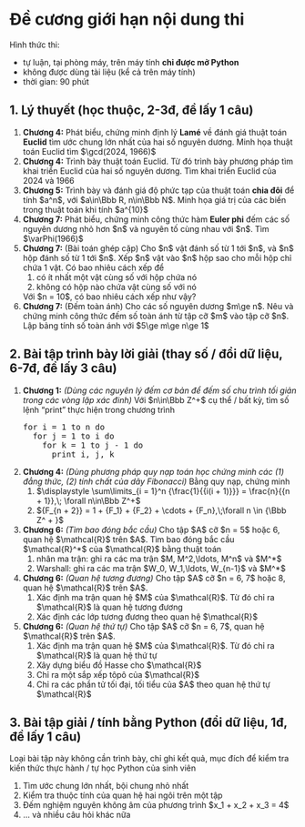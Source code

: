 # Đề cương giới hạn nội dung thi
Hình thức thi:
<ul>
  <li>tự luận, tại phòng máy, trên máy tính <b>chỉ được mở Python</b></li>
  <li>không được dùng tài liệu (kể cả trên máy tính)</li>
  <li>thời gian: 90 phút</li>
</ul>

## 1. Lý thuyết (học thuộc, 2-3đ, đề lấy 1 câu)
<ol>
  <li><b>Chương 4:</b> Phát biểu, chứng minh định lý <b>Lamé</b> về đánh giá thuật toán <b>Euclid</b> tìm ước chung lớn nhất của hai số nguyên dương. Minh họa thuật toán Euclid tìm $\gcd(2024, 1966)$</li>
  <li><b>Chương 4:</b> Trình bày thuật toán Euclid. Từ đó trình bày phương pháp tìm khai triển Euclid của hai số nguyên dương. Tìm khai triển Euclid của 2024 và 1966</li>
  <li><b>Chương 5:</b> Trình bày và đánh giá độ phức tạp của thuật toán <b>chia đôi</b> để tính $a^n$, với $a\in\Bbb R, n\in\Bbb N$. Minh họa giá trị của các biến trong thuật toán khi tính $a^{10}$</li>
  <li><b>Chương 7:</b> Phát biểu, chứng minh công thức hàm <b>Euler phi</b> đếm các số nguyên dương nhỏ hơn $n$ và nguyên tố cùng nhau với $n$. Tìm $\varPhi(1966)$</li>
  <li><b>Chương 7:</b> (Bài toán ghép cặp) Cho $n$ vật đánh số từ 1 tới $n$, và $n$ hộp đánh số từ 1 tới $n$. Xếp $n$ vật vào $n$ hộp sao cho mỗi hộp chỉ chứa 1 vật. Có bao nhiêu cách xếp để
    <ol>
      <li>có ít nhất một vật cùng số với hộp chứa nó</li>
      <li>không có hộp nào chứa vật cùng số với nó</li>
    </ol>
    Với $n = 10$, có bao nhiêu cách xếp như vậy?
  </li>
  <li><b>Chương 7:</b> (Đếm toàn ánh) Cho các số nguyên dương $m\ge n$. Nêu và chứng minh công thức đếm số toàn ánh từ tập cỡ $m$ vào tập cỡ $n$. Lập bảng tính số toàn ánh với $5\ge m\ge n\ge 1$</li>
  
</ol>

## 2. Bài tập trình bày lời giải (thay số / đổi dữ liệu, 6-7đ, đề lấy 3 câu)
<ol>
  <li><b>Chương 1:</b> <i>(Dùng các nguyên lý đếm cơ bản để đếm số chu trình tối giản trong các vòng lặp xác đinh)</i> Với $n\in\Bbb Z^+$ cụ thể / bất kỳ, tìm số  lệnh <q>print</q> thực hiện trong chương trình
<pre>
for i = 1 to n do
  for j = 1 to i do
    for k = 1 to j - 1 do
      print i, j, k
</pre>
  </li>
  <li><b>Chương 4:</b> <i>(Dùng phương pháp quy nạp toán học chứng minh các (1) đẳng thức, (2) tính chất của dãy Fibonacci)</i> Bằng quy nạp, chứng minh
    <ol>
      <li>$\displaystyle \sum\limits_{i = 1}^n {\frac{1}{{i(i + 1)}}}  = \frac{n}{{n + 1}},\; \forall n\in\Bbb Z^+$</li>
      <li>${F_{n + 2}} = 1 + {F_1} + {F_2} +  \cdots  + {F_n},\;\forall n \in {\Bbb Z^ + }$</li>
    </ol>
  </li>
  <li><b>Chương 6:</b> <i>(Tìm bao đóng bắc cầu)</i> Cho tập $A$ cỡ $n = 5$ hoặc 6, quan hệ $\mathcal{R}$ trên $A$. Tìm bao đóng bắc cầu $\mathcal{R}^*$ của $\mathcal{R}$ bằng thuật toán
    <ol>
      <li>nhân ma trận: ghi ra các ma trận $M, M^2,\ldots, M^n$ và $M^*$</li>
      <li>Warshall: ghi ra các ma trận $W_0, W_1,\ldots, W_{n-1}$ và $M^*$</li>
    </ol>
  </li>
  <li><b>Chương 6:</b> <i>(Quan hệ tương đương)</i> Cho tập $A$ cỡ $n = 6, 7$ hoặc 8, quan hệ $\mathcal{R}$ trên $A$.
    <ol>
      <li>Xác định ma trận quan hệ $M$ của $\mathcal{R}$. Từ đó chỉ ra $\mathcal{R}$ là quan hệ tương đương</li>
      <li>Xác định các lớp tương đương theo quan hệ $\mathcal{R}$</li>
    </ol>
  </li>
  <li><b>Chương 6:</b> <i>(Quan hệ thứ tự)</i> Cho tập $A$ cỡ $n = 6, 7$, quan hệ $\mathcal{R}$ trên $A$.
    <ol>
      <li>Xác định ma trận quan hệ $M$ của $\mathcal{R}$. Từ đó chỉ ra $\mathcal{R}$ là quan hệ thứ tự</li>
      <li>Xây dựng biểu đồ Hasse cho $\mathcal{R}$</li>
      <li>Chỉ ra một sắp xếp tôpô của $\mathcal{R}$</li>
      <li>Chỉ ra các phần tử tối đại, tối tiểu của $A$ theo quan hệ thứ tự $\mathcal{R}$</li>
    </ol>
  </li>

</ol>

## 3. Bài tập giải / tính bằng Python (đổi dữ liệu, 1đ, đề lấy 1 câu)
Loại bài tập này không cần trình bày, chỉ ghi kết quả, mục đích để kiểm tra kiến thức thực hành / tự học Python của sinh viên
<ol>
  <li>Tìm ước chung lớn nhất, bội chung nhỏ nhất</li>
  <li>Kiểm tra thuộc tính của quan hệ hai ngôi trên một tập</li>
  <li>Đếm nghiệm nguyên không âm của phương trình $x_1 + x_2 + x_3 = 4$</li>
  <li>... và nhiều câu hỏi khác nữa</li>
</ol>
